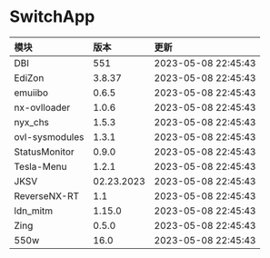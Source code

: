 # SwitchApp

|模块|版本|更新|
|:-|:-|:-|
|DBI|551|2023-05-08 22:45:43|
|EdiZon|3.8.37|2023-05-08 22:45:43|
|emuiibo|0.6.5|2023-05-08 22:45:43|
|nx-ovlloader|1.0.6|2023-05-08 22:45:43|
|nyx_chs|1.5.3|2023-05-08 22:45:43|
|ovl-sysmodules|1.3.1|2023-05-08 22:45:43|
|StatusMonitor|0.9.0|2023-05-08 22:45:43|
|Tesla-Menu|1.2.1|2023-05-08 22:45:43|
|JKSV|02.23.2023|2023-05-08 22:45:43|
|ReverseNX-RT|1.1|2023-05-08 22:45:43|
|ldn_mitm|1.15.0|2023-05-08 22:45:43|
|Zing|0.5.0|2023-05-08 22:45:43|
|550w|16.0|2023-05-08 22:45:43|
